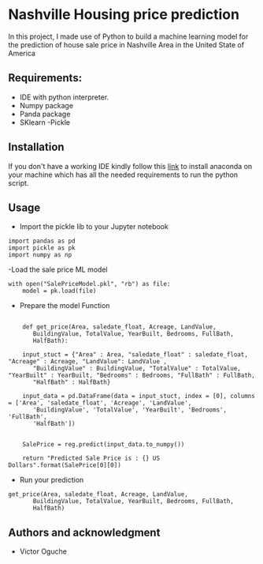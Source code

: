 # Nashville Housing price prediction
In this project, I made use of Python to build a machine learning model for the prediction of house sale price in Nashville Area in the United State of America 

## Requirements:
- IDE with python interpreter.
- Numpy package
- Panda package
- SKlearn
-Pickle

## Installation
If you don't have a working IDE kindly follow this [link](https://docs.anaconda.com/anaconda/install/windows/) to install anaconda on your machine which has all the needed requirements to run the python script.

## Usage
- Import the pickle lib to your Jupyter notebook
```
import pandas as pd
import pickle as pk
import numpy as np

```

-Load the sale price ML model

```
with open("SalePriceModel.pkl", "rb") as file: 
    model = pk.load(file)

```
- Prepare the model Function
```
 
    def get_price(Area, saledate_float, Acreage, LandValue,
       BuildingValue, TotalValue, YearBuilt, Bedrooms, FullBath,
       HalfBath):
    
    input_stuct = {"Area" : Area, "saledate_float" : saledate_float, "Acreage" : Acreage, "LandValue": LandValue ,
       "BuildingValue" : BuildingValue, "TotalValue" : TotalValue, "YearBuilt" : YearBuilt, "Bedrooms" : Bedrooms, "FullBath" : FullBath,
       "HalfBath" : HalfBath}
    
    input_data = pd.DataFrame(data = input_stuct, index = [0], columns = ['Area', 'saledate_float', 'Acreage', 'LandValue',
       'BuildingValue', 'TotalValue', 'YearBuilt', 'Bedrooms', 'FullBath',
       'HalfBath'])
    
    
    SalePrice = reg.predict(input_data.to_numpy())
    
    return "Predicted Sale Price is : {} US Dollars".format(SalePrice[0][0])

```
- Run your prediction 
```
get_price(Area, saledate_float, Acreage, LandValue,
       BuildingValue, TotalValue, YearBuilt, Bedrooms, FullBath,
       HalfBath)
```



## Authors and acknowledgment
- Victor Oguche


